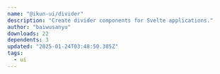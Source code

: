 ```yaml
---
name: "@ikun-ui/divider"
description: "Create divider components for Svelte applications."
author: "baiwusanyu"
downloads: 22
dependents: 3
updated: "2025-01-24T03:48:50.385Z"
tags: 
  - ui
---
```


